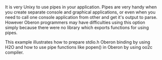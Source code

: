 It is very Unixy to use pipes in your application. Pipes are very handy when you create separate console and graphical applications, or even when you need to call one console application from other and get it's output to parse.
However Oberon programmers may have difficulties using this option simply because there were no library which exports functions for using pipes.

This example illustrates how to prepare stdio.h Oberon binding by using H2O and how to use pipe functions like popen() in Oberon by using oo2c compiler.
